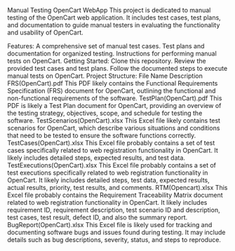 Manual Testing OpenCart WebApp
This project is dedicated to manual testing of the OpenCart web application. It includes test cases, test plans, and documentation to guide manual testers in evaluating the functionality and usability of OpenCart.

Features:
A comprehensive set of manual test cases.
Test plans and documentation for organized testing.
Instructions for performing manual tests on OpenCart.
Getting Started:
Clone this repository.
Review the provided test cases and test plans.
Follow the documented steps to execute manual tests on OpenCart.
Project Structure:
File Name	Description
FRS(OpenCart).pdf	This PDF likely contains the Functional Requirements Specification (FRS) document for OpenCart, outlining the functional and non-functional requirements of the software.
TestPlan(OpenCart).pdf	This PDF is likely a Test Plan document for OpenCart, providing an overview of the testing strategy, objectives, scope, and schedule for testing the software.
TestScenarios(OpenCart).xlsx	This Excel file likely contains test scenarios for OpenCart, which describe various situations and conditions that need to be tested to ensure the software functions correctly.
TestCases(OpenCart).xlsx	This Excel file probably contains a set of test cases specifically related to web registration functionality in OpenCart. It likely includes detailed steps, expected results, and test data.
TestExecutions(OpenCart).xlsx	This Excel file probably contains a set of test executions specifically related to web registration functionality in OpenCart. It likely includes detailed steps, test data, expected results, actual results, priority, test results, and comments.
RTM(Opencart).xlsx	This Excel file probably contains the Requirement Traceability Matrix document related to web registration functionality in OpenCart. It likely includes requirement ID, requirement description, test scenario ID and description, test cases, test result, defect ID, and also the summary report.
BugReport(OpenCart).xlsx	This Excel file is likely used for tracking and documenting software bugs and issues found during testing. It may include details such as bug descriptions, severity, status, and steps to reproduce.
